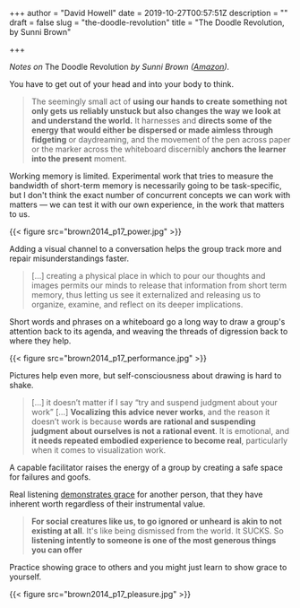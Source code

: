 +++
author = "David Howell"
date = 2019-10-27T00:57:51Z
description = ""
draft = false
slug = "the-doodle-revolution"
title = "The Doodle Revolution, by Sunni Brown"

+++


_Notes on_ The Doodle Revolution _by Sunni Brown (_[_Amazon_](https://www.amazon.com/dp/1591847036/)_)._

You have to get out of your head and into your body to think.

> The seemingly small act of **using our hands to create something not only gets us reliably unstuck but also changes the way we look at and understand the world.** It harnesses and **directs some of the energy that would either be dispersed or made aimless through fidgeting** or daydreaming, and the movement of the pen across paper or the marker across the whiteboard discernibly **anchors the learner into the present** moment.

Working memory is limited. Experimental work that tries to measure the bandwidth of short-term memory is necessarily going to be task-specific, but I don't think the exact number of concurrent concepts we can work with matters — we can test it with our own experience, in the work that matters to us.

{{< figure src="brown2014_p17_power.jpg" >}}

Adding a visual channel to a conversation helps the group track more and repair misunderstandings faster.

> […] creating a physical place in which to pour our thoughts and images permits our minds to release that information from short term memory, thus letting us see it externalized and releasing us to organize, examine, and reflect on its deeper implications.

Short words and phrases on a whiteboard go a long way to draw a group's attention back to its agenda, and weaving the threads of digression back to where they help.

{{< figure src="brown2014_p17_performance.jpg" >}}

Pictures help even more, but self-consciousness about drawing is hard to shake.

> […] it doesn’t matter if I say “try and suspend judgment about your work” […] **Vocalizing this advice never works**, and the reason it doesn’t work is because **words are rational and suspending judgment about ourselves is not a rational event**. It is emotional, and **it needs repeated embodied experience to become real**, particularly when it comes to visualization work.

A capable facilitator raises the energy of a group by creating a safe space for failures and goofs.

Real listening [demonstrates grace][grace] for another person, that they have inherent worth regardless of their instrumental value.

> **For social creatures like us, to go ignored or unheard is akin to not existing at all**. It's like being dismissed from the world. It SUCKS. So **listening intently to someone is one of the most generous things you can offer**

Practice showing grace to others and you might just learn to show grace to yourself.

[grace]: https://mathyawp.blogspot.com/2013/01/the-lesson-of-grace-in-teaching.html

{{< figure src="brown2014_p17_pleasure.jpg" >}}


